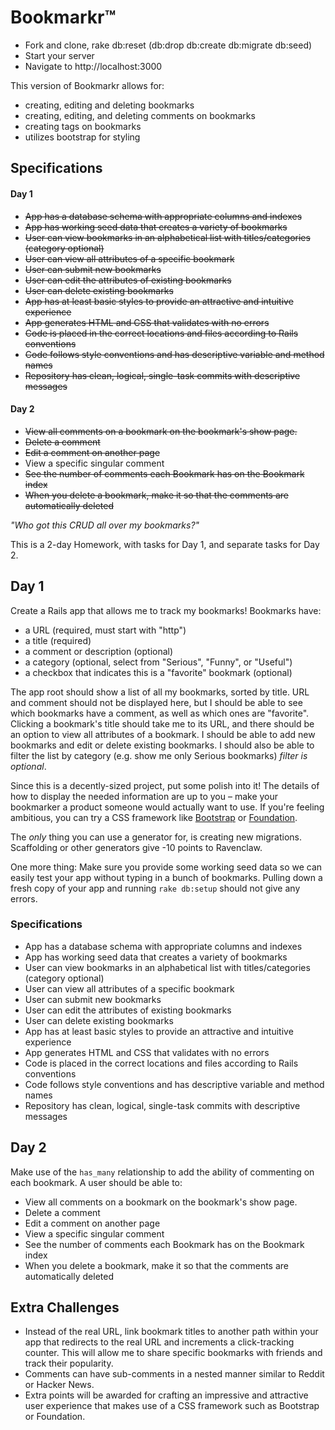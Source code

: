 # Bookmarkr&trade;


* Fork and clone, rake db:reset (db:drop db:create db:migrate db:seed)
* Start your server
* Navigate to http://localhost:3000

This version of Bookmarkr allows for:

* creating, editing and deleting bookmarks
* creating, editing, and deleting comments on bookmarks
* creating tags on bookmarks
* utilizes bootstrap for styling

## Specifications

#### Day 1

* <del>App has a database schema with appropriate columns and indexes</del>
* <del>App has working seed data that creates a variety of bookmarks</del>
* <del>User can view bookmarks in an alphabetical list with titles/categories (category optional)</del>
* <del>User can view all attributes of a specific bookmark</del>
* <del>User can submit new bookmarks</del>
* <del>User can edit the attributes of existing bookmarks</del>
* <del>User can delete existing bookmarks</del>
* <del>App has at least basic styles to provide an attractive and intuitive experience</del>
* <del>App generates HTML and CSS that validates with no errors</del>
* <del>Code is placed in the correct locations and files according to Rails conventions</del>
* <del>Code follows style conventions and has descriptive variable and method names</del>
* <del>Repository has clean, logical, single-task commits with descriptive messages</del>

#### Day 2

* <del>View all comments on a bookmark on the bookmark's show page. </del>
* <del>Delete a comment</del>
* <del>Edit a comment on another page</del>
* View a specific singular comment
* <del>See the number of comments each Bookmark has on the Bookmark index</del>
* <del>When you delete a bookmark, make it so that the comments are automatically deleted</del>




*"Who got this CRUD all over my bookmarks?"*

This is a 2-day Homework, with tasks for Day 1, and separate tasks for Day 2.

## Day 1

Create a Rails app that allows me to track my bookmarks! Bookmarks have:

* a URL (required, must start with "http")
* a title (required)
* a comment or description (optional)
* a category (optional, select from "Serious", "Funny", or "Useful")
* a checkbox that indicates this is a "favorite" bookmark (optional)

The app root should show a list of all my bookmarks, sorted by title. URL and comment should not be displayed here, but I should be able to see which bookmarks have a comment, as well as which ones are "favorite". Clicking a bookmark's title should take me to its URL, and there should be an option to view all attributes of a bookmark. I should be able to add new bookmarks and edit or delete existing bookmarks. I should also be able to filter the list by category (e.g. show me only Serious bookmarks) *filter is optional*.

Since this is a decently-sized project, put some polish into it! The details of how to display the needed information are up to you &ndash; make your bookmarker a product someone would actually want to use. If you're feeling ambitious, you can try a CSS framework like [Bootstrap](http://getbootstrap.com/getting-started) or [Foundation](http://foundation.zurb.com/docs/applications.html).

The *only* thing you can use a generator for, is creating new migrations. Scaffolding or other generators give -10 points to Ravenclaw. 

One more thing: Make sure you provide some working seed data so we can easily test your app without typing in a bunch of bookmarks. Pulling down a fresh copy of your app and running `rake db:setup` should not give any errors.

### Specifications

* App has a database schema with appropriate columns and indexes
* App has working seed data that creates a variety of bookmarks
* User can view bookmarks in an alphabetical list with titles/categories (category optional)
* User can view all attributes of a specific bookmark
* User can submit new bookmarks
* User can edit the attributes of existing bookmarks
* User can delete existing bookmarks
* App has at least basic styles to provide an attractive and intuitive experience
* App generates HTML and CSS that validates with no errors
* Code is placed in the correct locations and files according to Rails conventions
* Code follows style conventions and has descriptive variable and method names
* Repository has clean, logical, single-task commits with descriptive messages

## Day 2

Make use of the `has_many` relationship to add the ability of commenting on each bookmark. A user should be able to:

* View all comments on a bookmark on the bookmark's show page. 
* Delete a comment
* Edit a comment on another page
* View a specific singular comment
* See the number of comments each Bookmark has on the Bookmark index
* When you delete a bookmark, make it so that the comments are automatically deleted

## Extra Challenges

* Instead of the real URL, link bookmark titles to another path within your app that redirects to the real URL and increments a click-tracking counter. This will allow me to share specific bookmarks with friends and track their popularity.
* Comments can have sub-comments in a nested manner similar to Reddit or Hacker News. 
* Extra points will be awarded for crafting an impressive and attractive user experience that makes use of a CSS framework such as Bootstrap or Foundation.
